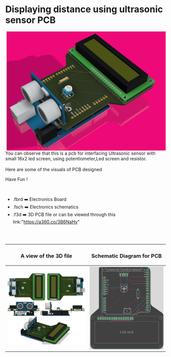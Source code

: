 




<h1>Displaying distance using ultrasonic sensor PCB</h1>

<div>
   <img width=500 align=right src="https://github.com/Electroversity/Electroverse/blob/main/PCB%20Designs/26-Displaying%20distance%20using%20ultrasonic%20sensor/ultrasonic_pcb%20v1.png"/>
   <p>You can observe that this is a pcb for interfacing Ultrasonic sensor with small 16x2 led screen, using potentiometer,Led screen and resistor.
     <br><br>Here are some of the visuals of PCB designed<br>
        
   Have Fun !
  </p>
<br>

   - .fbrd ➡️ Electronics Board
   - .fsch ➡️ Electronics schematics
   - .f3d  ➡️ 3D PCB file or can be viewed through this link:"https://a360.co/3B6NaHv"
   
<br> <br>  
<div align=center>
   
| <h3>A view of the 3D file</h2> | <h3>Schematic Diagram for PCB</h3> |      
| --- | --- |
| <img width=600 align=center src="https://github.com/Electroversity/Electroverse/blob/main/PCB%20Designs/26-Displaying%20distance%20using%20ultrasonic%20sensor/img1.png"/><br><img width=900 align=center src="https://github.com/Electroversity/Electroverse/blob/main/PCB%20Designs/26-Displaying%20distance%20using%20ultrasonic%20sensor/img2.png"/> |    <img width="700" src="https://github.com/Electroversity/Electroverse/blob/main/PCB%20Designs/26-Displaying%20distance%20using%20ultrasonic%20sensor/schematics.png"> | 
 
</div>

 




